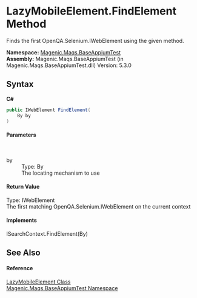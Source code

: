 # LazyMobileElement.FindElement Method 
 

Finds the first OpenQA.Selenium.IWebElement using the given method.

**Namespace:**&nbsp;<a href="#/MAQS_5/Appium_AUTOGENERATED/Magenic-Maqs-BaseAppiumTest_Namespace">Magenic.Maqs.BaseAppiumTest</a><br />**Assembly:**&nbsp;Magenic.Maqs.BaseAppiumTest (in Magenic.Maqs.BaseAppiumTest.dll) Version: 5.3.0

## Syntax

**C#**<br />
``` C#
public IWebElement FindElement(
	By by
)
```


#### Parameters
&nbsp;<dl><dt>by</dt><dd>Type: By<br />The locating mechanism to use</dd></dl>

#### Return Value
Type: IWebElement<br />The first matching OpenQA.Selenium.IWebElement on the current context

#### Implements
ISearchContext.FindElement(By)<br />

## See Also


#### Reference
<a href="#/MAQS_5/Appium_AUTOGENERATED/LazyMobileElement_Class">LazyMobileElement Class</a><br /><a href="#/MAQS_5/Appium_AUTOGENERATED/Magenic-Maqs-BaseAppiumTest_Namespace">Magenic.Maqs.BaseAppiumTest Namespace</a><br />